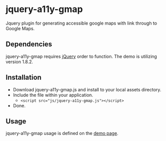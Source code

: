 jquery-a11y-gmap
================

Jquery plugin for generating accessible google maps with link through to Google Maps.

Dependencies
------------

jquery-a11y-gmap requires [jQuery](http://jquery.com/) order to function.  The demo is utilizing version 1.8.2. 

Installation
------------

- Download jquery-a11y-gmap.js and install to your local assets directory.
- Include the file within your application.
  - ```<script src="js/jquery-a11y-gmap.js"></script> ```
- Done.

Usage
-----

jquery-a11y-gmap usage is defined on the [demo page](http://haywirelabs.com/devbox/jquery-a11y-gmap/).
